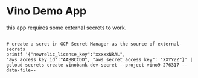 # Vino Demo App

this app requires some external secrets to work.

```shell

# create a scret in GCP Secret Manager as the source of external-secrets
printf '{"newrelic_license_key":"xxxxxNRAL", "aws_access_key_id":"AABBCCDD", "aws_secret_access_key": "XXYYZZ"}' | gcloud secrets create vinobank-dev-secret --project vino9-276317 --data-file=-

```

